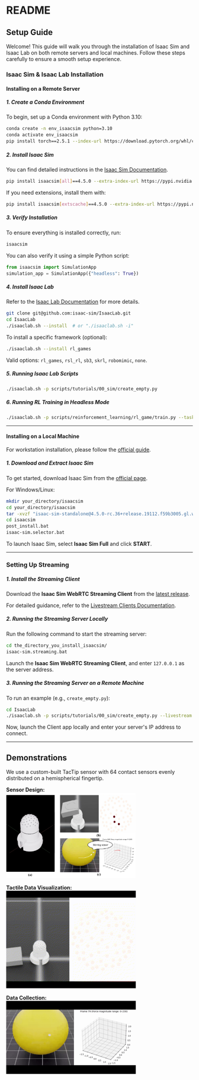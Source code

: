 # README

## Setup Guide

Welcome! This guide will walk you through the installation of Isaac Sim and Isaac Lab on both remote servers and local machines. Follow these steps carefully to ensure a smooth setup experience.

### Isaac Sim & Isaac Lab Installation

#### Installing on a Remote Server

##### 1. Create a Conda Environment
To begin, set up a Conda environment with Python 3.10:
```bash
conda create -n env_isaacsim python=3.10
conda activate env_isaacsim
pip install torch==2.5.1 --index-url https://download.pytorch.org/whl/cu121
```

##### 2. Install Isaac Sim
You can find detailed instructions in the [Isaac Sim Documentation](https://docs.isaacsim.omniverse.nvidia.com/latest/installation/install_python.html#isaac-sim-app-install-pip).
```bash
pip install isaacsim[all]==4.5.0 --extra-index-url https://pypi.nvidia.com
```

If you need extensions, install them with:
```bash
pip install isaacsim[extscache]==4.5.0 --extra-index-url https://pypi.nvidia.com
```

##### 3. Verify Installation
To ensure everything is installed correctly, run:
```bash
isaacsim
```

You can also verify it using a simple Python script:
```python
from isaacsim import SimulationApp
simulation_app = SimulationApp({"headless": True})
```

##### 4. Install Isaac Lab
Refer to the [Isaac Lab Documentation](https://isaac-sim.github.io/IsaacLab/main/source/setup/installation/pip_installation.html) for more details.
```bash
git clone git@github.com:isaac-sim/IsaacLab.git
cd IsaacLab
./isaaclab.sh --install  # or "./isaaclab.sh -i"
```

To install a specific framework (optional):
```bash
./isaaclab.sh --install rl_games
```
Valid options: `rl_games`, `rsl_rl`, `sb3`, `skrl`, `robomimic`, `none`.

##### 5. Running Isaac Lab Scripts
```bash
./isaaclab.sh -p scripts/tutorials/00_sim/create_empty.py
```

##### 6. Running RL Training in Headless Mode
```bash
./isaaclab.sh -p scripts/reinforcement_learning/rl_game/train.py --task=Isaac-Ant-v0 --headless
```

---

#### Installing on a Local Machine

For workstation installation, please follow the [official guide](https://docs.isaacsim.omniverse.nvidia.com/latest/installation/install_workstation.html).

##### 1. Download and Extract Isaac Sim
To get started, download Isaac Sim from the [official page](https://docs.isaacsim.omniverse.nvidia.com/latest/installation/download.html).

For Windows/Linux:
```bash
mkdir your_directory/isaacsim
cd your_directory/isaacsim
tar -xvzf "isaac-sim-standalone@4.5.0-rc.36+release.19112.f59b3005.gl.windows-x86_64.release.zip"
cd isaacsim
post_install.bat
isaac-sim.selector.bat
```

To launch Isaac Sim, select **Isaac Sim Full** and click **START**.

---

### Setting Up Streaming

##### 1. Install the Streaming Client
Download the **Isaac Sim WebRTC Streaming Client** from the [latest release](https://docs.isaacsim.omniverse.nvidia.com/latest/installation/download.html#isaac-sim-latest-release).

For detailed guidance, refer to the [Livestream Clients Documentation](https://docs.isaacsim.omniverse.nvidia.com/latest/installation/manual_livestream_clients.html).

##### 2. Running the Streaming Server Locally
Run the following command to start the streaming server:
```bash
cd the_directory_you_install_isaacsim/
isaac-sim.streaming.bat
```

Launch the **Isaac Sim WebRTC Streaming Client**, and enter `127.0.0.1` as the server address.

##### 3. Running the Streaming Server on a Remote Machine
To run an example (e.g., `create_empty.py`):
```bash
cd IsaacLab
./isaaclab.sh -p scripts/tutorials/00_sim/create_empty.py --livestream 2
```

Now, launch the Client app locally and enter your server's IP address to connect.

---
## Demonstrations

We use a custom-built TacTip sensor with 64 contact sensors evenly distributed on a hemispherical fingertip.

**Sensor Design:**  
<img src="results/demos/cus_tactip.png" width="350px">

**Tactile Data Visualization:**  
<img src="results/demos/tactile_vis.gif" width="350px">

**Data Collection:**  
<img src="results/demos/data_collect.gif" width="350px">